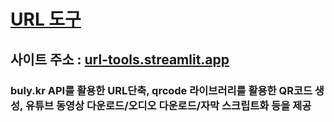 # [URL 도구](https://url-tools.streamlit.app)
## 사이트 주소 : [url-tools.streamlit.app](https://url-tools.streamlit.app)
### buly.kr API를 활용한 URL단축, qrcode 라이브러리를 활용한 QR코드 생성, 유튜브 동영상 다운로드/오디오 다운로드/자막 스크립트화 등을 제공
